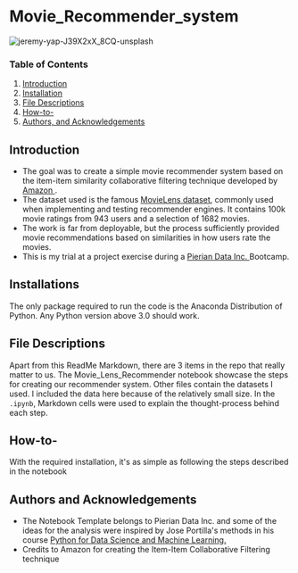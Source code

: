 # Movie_Recommender_system
![jeremy-yap-J39X2xX_8CQ-unsplash](https://user-images.githubusercontent.com/67300602/126975823-7ccd4bd9-9b24-411a-bd7d-4c527c0e1871.jpg)

### Table of Contents

1. [Introduction](#Introduction)
2. [Installation](#Installation)
3. [File Descriptions](#files)
4. [How-to-](#how)
5. [Authors, and Acknowledgements](#authors)


## Introduction <a href = Introduction></a>
- The goal was to create a simple movie recommender system based on the item-item similarity collaborative filtering technique developed by <a href= https://www.amazon.science/the-history-of-amazons-recommendation-algorithm> Amazon </a>. 
- The dataset used is the famous <a href = https://grouplens.org/datasets/movielens/> MovieLens dataset</a>, commonly used when implementing and testing recommender engines. It contains 100k movie ratings from 943 users and a selection of 1682 movies.
- The work is far from deployable, but the process sufficiently provided movie recommendations based on similarities in how users rate the movies.
- This is my trial at a project exercise during a <a href = https://github.com/Pierian-Data> Pierian Data Inc. </a> Bootcamp. 

## Installations <a href = Installation></a>

The only package required to run the code is the Anaconda Distribution of Python. Any Python version above 3.0 should work.  



## File Descriptions <a href = files></a>

Apart from this ReadMe Markdown, there are 3 items in the repo that really matter to us. The Movie_Lens_Recommender notebook showcase the steps for creating our recommender system. Other files contain the datasets I used. I included the data here because of the relatively small size. 
In the `.ipynb`, Markdown cells were used to explain the thought-process behind each step. 


## How-to- <a href = how></a>

With the required installation, it's as simple as following the steps described in the notebook



## Authors and Acknowledgements <a href = authors></a>
- The Notebook Template belongs to Pierian Data Inc. and some of the ideas for the analysis were inspired by Jose Portilla's methods in his course <a href = https://www.udemy.com/course/python-for-data-science-and-machine-learning-bootcamp/> Python for Data Science and Machine Learning.</a>   
- Credits to Amazon for creating the Item-Item Collaborative Filtering technique 
